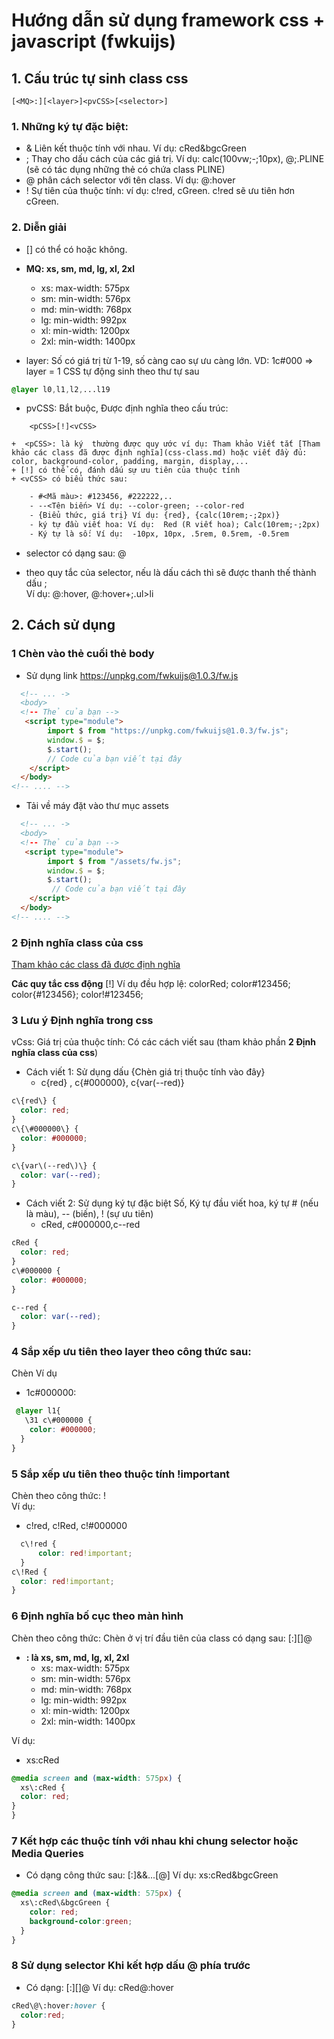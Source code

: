 # Hướng dẫn sử dụng framework css + javascript (fwkuijs)
## 1. Cấu trúc tự sinh class css 
```text
[<MQ>:][<layer>]<pvCSS>[<selector>]
```
### 1. Những ký tự đặc biệt:
+ & Liên kết thuộc tính với nhau. Ví dụ: cRed&bgcGreen
+ ; Thay cho dấu cách của các giá trị. Ví dụ: calc(100vw;-;10px), @;.PLINE (sẽ có tác dụng những thẻ có chứa class PLINE)
+ @ phân cách selector với tên class. Ví dụ: @:hover
+ ! Sự tiên của thuộc tính: ví dụ: c!red, cGreen. c!red sẽ ưu tiên hơn cGreen.



### 2. Diễn giải
- [] có thể có hoặc không.
-  **MQ:  xs, sm, md, lg, xl, 2xl**
	  + xs: max-width: 575px
	  + sm: min-width: 576px
	  + md: min-width: 768px
	  + lg: min-width: 992px
	  + xl: min-width: 1200px
	  + 2xl: min-width: 1400px

-  layer:  Số có giá trị từ 1-19, số càng cao sự ưu càng lớn. VD: 1c#000 => layer = 1
CSS tự động sinh theo thư tự sau
```css
@layer l0,l1,l2,...l19
```

-  pvCSS:  Bắt buộc, Được định nghĩa theo cấu trúc:    

```text
    <pCSS>[!]<vCSS>
```
	+  <pCSS>: là ký  thường được quy ước ví dụ: Tham khảo Viết tắt [Tham khảo các class đã được định nghĩa](css-class.md) hoặc viết đầy đủ: color, background-color, padding, margin, display,...
	+ [!] có thể có, đánh dấu sự ưu tiên của thuộc tính
	+ <vCSS> có biểu thức sau: 
```txt
    - #<Mã màu>: #123456, #222222,..
    - --<Tên biến> Ví dụ: --color-green; --color-red
    - {Biểu thức, giá trị} Ví dụ: {red}, {calc(10rem;-;2px)}
    - ký tự đầu viết hoa: Ví dụ:  Red (R viết hoa); Calc(10rem;-;2px)
    - Ký tự là số: Ví dụ:  -10px, 10px, .5rem, 0.5rem, -0.5rem
```  
- selector có dạng sau: @<selector>   
+ <selector> theo quy tắc của selector, nếu là dấu cách thì sẽ được thanh thế thành dấu ;  
Ví dụ: @:hover, @:hover+;.ul>li
  

## 2. Cách sử dụng
### 1 Chèn vào thẻ cuối thẻ body
- Sử dụng link https://unpkg.com/fwkuijs@1.0.3/fw.js
```html
  <!-- ... ->
  <body>
  <!-- Thẻ của bạn -->
   <script type="module">
        import $ from "https://unpkg.com/fwkuijs@1.0.3/fw.js";
        window.$ = $;
        $.start();
        // Code của bạn viết tại đây
    </script>
  </body>
<!-- .... -->
```
- Tải về máy đặt vào thư mục assets
```html
  <!-- ... ->
  <body>
  <!-- Thẻ của bạn -->
   <script type="module">
        import $ from "/assets/fw.js";
        window.$ = $;
        $.start();
         // Code của bạn viết tại đây
    </script>
  </body>
<!-- .... -->
```


### 2 Định nghĩa class của css
[Tham khảo các class đã được định nghĩa](class-short.md)

**Các quy tắc css động**
<pCSS>[!]<vCSS> Ví dụ đều hợp lệ: colorRed; color#123456; color{#123456}; color!#123456;



### 3 Lưu ý Định nghĩa trong css
vCss: Giá trị của thuộc tính: Có các cách viết sau (tham khảo phần **2 Định nghĩa class của css**)
- Cách viết 1: Sử dụng dấu {Chèn giá trị thuộc tính vào đây}
  + c{red} , c{#000000}, c{var(--red)}
```css
c\{red\} {
  color: red;
}
c\{\#000000\} {
  color: #000000;
}

c\{var\(--red\)\} {
  color: var(--red);
}
```
- Cách viết 2: Sử dụng ký tự đặc biệt Số, Ký tự đầu viết hoa, ký tự # (nếu là màu), -- (biến), ! (sự ưu tiên)
  + cRed, c#000000,c--red
```css
cRed {
  color: red;
}
c\#000000 {
  color: #000000;
}

c--red {
  color: var(--red);
}
```

### 4 Sắp xếp ưu tiên theo layer theo công thức sau:
Chèn <layer><pvCSS>
Ví dụ
+ 1c#000000:
```css
 @layer l1{
   \31 c\#000000 {
    color: #000000;
  }
}
```
### 5 Sắp xếp ưu tiên theo thuộc tính !important
Chèn theo công thức: <pCSS>!<vCSS>   
Ví dụ:    
+ c!red, c!Red, c!#000000
```css
  c\!red {
      color: red!important;
  }
c\!Red {
  color: red!important;
}
```
### 6 Định nghĩa bố cục theo màn hình
Chèn theo công thức: Chèn ở vị trí đầu tiên của class có dạng sau: [<MQ>:][<layer>]<pvCSS>@<selector>
-  **<MQ>: là xs, sm, md, lg, xl, 2xl**
	  + xs: max-width: 575px
	  + sm: min-width: 576px
	  + md: min-width: 768px
	  + lg: min-width: 992px
	  + xl: min-width: 1200px
	  + 2xl: min-width: 1400px

Ví dụ:   
- xs:cRed   
```css
@media screen and (max-width: 575px) {
  xs\:cRed {
  color: red;
}
}
```

### 7 Kết hợp các thuộc tính với nhau khi chung selector hoặc Media Queries
- Có dạng công thức sau: [<MQ>:]<pvCSS>&<pvCSS>&...[@<selector>]
Ví dụ: xs:cRed&bgcGreen   
```css
@media screen and (max-width: 575px) {
  xs\:cRed\&bgcGreen {
    color: red;
    background-color:green;
  }
}
```
### 8 Sử dụng selector Khi kết hợp dấu @ phía trước
- Có dạng: [<MQ>:][<layer>]<pvCSS>@<selector>
Ví dụ:  cRed@:hover
```css
cRed\@\:hover:hover {
  color:red;
}
```
